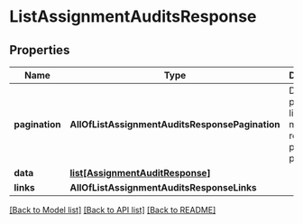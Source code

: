 # ListAssignmentAuditsResponse

## Properties
Name | Type | Description | Notes
------------ | ------------- | ------------- | -------------
**pagination** | **AllOfListAssignmentAuditsResponsePagination** | Data about pagination like how many results, pages, page size. | 
**data** | [**list[AssignmentAuditResponse]**](AssignmentAuditResponse.md) |  | 
**links** | **AllOfListAssignmentAuditsResponseLinks** |  | 

[[Back to Model list]](../README.md#documentation-for-models) [[Back to API list]](../README.md#documentation-for-api-endpoints) [[Back to README]](../README.md)

